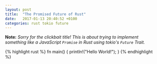 ```yaml
---
layout: post
title:  "The Promised Future of Rust"
date:   2017-01-13 20:40:52 +0100
categories: rust tokio future
---
```


**Note:** _Sorry for the clickbait title! This is about trying to implement something like a JavaScript `Promise` in Rust using tokio's `Future` Trait._

{% highlight rust %}
fn main() {
	println!("Hello World!");
}
{% endhighlight %}
